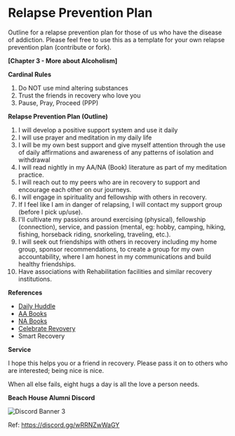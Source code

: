 # Relapse Prevention Plan

Outline for a relapse prevention plan for those of us who have the disease of addiction. Please feel free to use this as a template for your own relapse prevention plan (contribute or fork).

**[Chapter 3 - More about Alcoholism]**

**Cardinal Rules**

1.  Do NOT use mind altering substances
2.  Trust the friends in recovery who love you
3.  Pause, Pray, Proceed (PPP)

**Relapse Prevention Plan (Outline)**

1.  I will develop a positive support system and use it daily
2.  I will use prayer and meditation in my daily life
3.  I will be my own best support and give myself attention through the use of daily affirmations and awareness of any patterns of isolation and withdrawal
4.  I will read nightly in my AA/NA (Book) literature as part of my meditation practice.
5.  I will reach out to my peers who are in recovery to support and encourage each other on our journeys.
6.  I will engage in spirituality and fellowship with others in recovery.
7.  If I feel like I am in danger of relapsing, I will contact my support group (before I pick up/use).
8.  I'll cultivate my passions around exercising (physical), fellowship (connection), service, and passion (mental, eg: hobby, camping, hiking, fishing, horseback riding, snorkeling, traveling, etc.).
9.  I will seek out friendships with others in recovery including my home group, sponsor recommendations, to create a group for my own accountability, where I am honest in my communications and build healthy friendships.
10. Have associations with Rehabilitation facilities and similar recovery institutions.

**References**
* [Daily Huddle][1]
* [AA Books][2]
* [NA Books][3]
* [Celebrate Revovery][4]
* Smart Recovery

**Service**


I hope this helps you or a friend in recovery. Please pass it on to others who are interested; being nice is nice.

When all else fails, eight hugs a day is all the love a person needs.

**Beach House Alumni Discord**

![Discord Banner 3](https://discordapp.com/api/guilds/wRRNZwWaGY/widget.png?style=banner3)

Ref: https://discord.gg/wRRNZwWaGY

  [1]: https://github.com/ibuilder/rpp/tree/main/daily/
  [2]: https://github.com/ibuilder/rpp/tree/main/aa
  [3]: https://github.com/ibuilder/rpp/tree/main/na
  [4]: https://github.com/ibuilder/rpp/tree/main/celebrate_recovery
